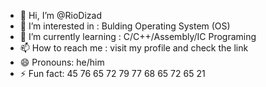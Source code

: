 - 👋 Hi, I’m @RioDizad
- 👀 I’m interested in : Bulding Operating System (OS)
- 🌱 I’m currently learning : C/C++/Assembly/IC Programing
- 📫 How to reach me : visit my profile and check the link
- 😄 Pronouns: he/him
- ⚡ Fun fact: 45 76 65 72 79 77 68 65 72 65 21

<!---
RioDizad/RioDizad is a ✨ special ✨ repository because its `README.md` (this file) appears on your GitHub profile.
You can click the Preview link to take a look at your changes.
--->
